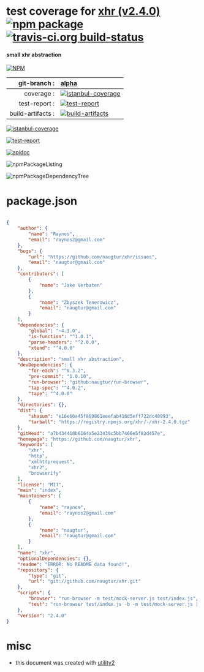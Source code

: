 # test coverage for  [xhr (v2.4.0)](https://github.com/naugtur/xhr)  [![npm package](https://img.shields.io/npm/v/npmtest-xhr.svg?style=flat-square)](https://www.npmjs.org/package/npmtest-xhr) [![travis-ci.org build-status](https://api.travis-ci.org/npmtest/node-npmtest-xhr.svg)](https://travis-ci.org/npmtest/node-npmtest-xhr)
#### small xhr abstraction

[![NPM](https://nodei.co/npm/xhr.png?downloads=true)](https://www.npmjs.com/package/xhr)

| git-branch : | [alpha](https://github.com/npmtest/node-npmtest-xhr/tree/alpha)|
|--:|:--|
| coverage : | [![istanbul-coverage](https://npmtest.github.io/node-npmtest-xhr/build/coverage.badge.svg)](https://npmtest.github.io/node-npmtest-xhr/build/coverage.html/index.html)|
| test-report : | [![test-report](https://npmtest.github.io/node-npmtest-xhr/build/test-report.badge.svg)](https://npmtest.github.io/node-npmtest-xhr/build/test-report.html)|
| build-artifacts : | [![build-artifacts](https://npmtest.github.io/node-npmtest-xhr/glyphicons_144_folder_open.png)](https://github.com/npmtest/node-npmtest-xhr/tree/gh-pages/build)|

[![istanbul-coverage](https://npmtest.github.io/node-npmtest-xhr/build/screenCapture.buildCustomOrg.browser.coverage.html.png)](https://npmtest.github.io/node-npmtest-xhr/build/coverage.html/index.html)

[![test-report](https://npmtest.github.io/node-npmtest-xhr/build/screenCapture.buildCustomOrg.browser.%252Fhome%252Ftravis%252Fbuild%252Fnpmtest%252Fnode-npmtest-xhr%252Ftmp%252Fbuild%252Ftest-report.html.png)](https://npmtest.github.io/node-npmtest-xhr/build/test-report.html)

[![apidoc](https://npmdoc.github.io/node-npmdoc-xhr/build/screenCapture.buildApidoc.browser.%252Fhome%252Ftravis%252Fbuild%252Fnpmdoc%252Fnode-npmdoc-xhr%252Ftmp%252Fbuild%252Fapidoc.html.png)](https://npmdoc.github.io/node-npmdoc-xhr/build/apidoc.html)

![npmPackageListing](https://npmtest.github.io/node-npmtest-xhr/build/screenCapture.npmPackageListing.svg)

![npmPackageDependencyTree](https://npmtest.github.io/node-npmtest-xhr/build/screenCapture.npmPackageDependencyTree.svg)



# package.json

```json

{
    "author": {
        "name": "Raynos",
        "email": "raynos2@gmail.com"
    },
    "bugs": {
        "url": "https://github.com/naugtur/xhr/issues",
        "email": "naugtur@gmail.com"
    },
    "contributors": [
        {
            "name": "Jake Verbaten"
        },
        {
            "name": "Zbyszek Tenerowicz",
            "email": "naugtur@gmail.com"
        }
    ],
    "dependencies": {
        "global": "~4.3.0",
        "is-function": "^1.0.1",
        "parse-headers": "^2.0.0",
        "xtend": "^4.0.0"
    },
    "description": "small xhr abstraction",
    "devDependencies": {
        "for-each": "^0.3.2",
        "pre-commit": "1.0.10",
        "run-browser": "github:naugtur/run-browser",
        "tap-spec": "^4.0.2",
        "tape": "^4.0.0"
    },
    "directories": {},
    "dist": {
        "shasum": "e16e66a45f869861eeefab416d5eff722dc40993",
        "tarball": "https://registry.npmjs.org/xhr/-/xhr-2.4.0.tgz"
    },
    "gitHead": "a7b434418b6164a5e23439c5bb7466e5f82d457e",
    "homepage": "https://github.com/naugtur/xhr",
    "keywords": [
        "xhr",
        "http",
        "xmlhttprequest",
        "xhr2",
        "browserify"
    ],
    "license": "MIT",
    "main": "index",
    "maintainers": [
        {
            "name": "raynos",
            "email": "raynos2@gmail.com"
        },
        {
            "name": "naugtur",
            "email": "naugtur@gmail.com"
        }
    ],
    "name": "xhr",
    "optionalDependencies": {},
    "readme": "ERROR: No README data found!",
    "repository": {
        "type": "git",
        "url": "git://github.com/naugtur/xhr.git"
    },
    "scripts": {
        "browser": "run-browser -m test/mock-server.js test/index.js",
        "test": "run-browser test/index.js -b -m test/mock-server.js | tap-spec"
    },
    "version": "2.4.0"
}
```



# misc
- this document was created with [utility2](https://github.com/kaizhu256/node-utility2)
